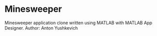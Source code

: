 # Minesweeper
Minesweeper application clone written using MATLAB with MATLAB App Designer.
Author: Anton Yushkevich
